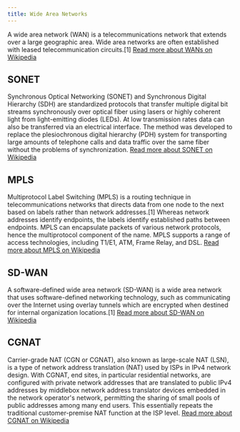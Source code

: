 ```yaml
---
title: Wide Area Networks
---
```

A wide area network (WAN) is a telecommunications network that extends over a 
large geographic area. Wide area networks are often established with leased 
telecommunication circuits.[1]
[Read more about WANs on Wikipedia](https://en.wikipedia.org/wiki/Wide_area_network)

## SONET
Synchronous Optical Networking (SONET) and Synchronous Digital Hierarchy (SDH) 
are standardized protocols that transfer multiple digital bit streams 
synchronously over optical fiber using lasers or highly coherent light from 
light-emitting diodes (LEDs). At low transmission rates data can also be 
transferred via an electrical interface. The method was developed to replace 
the plesiochronous digital hierarchy (PDH) system for transporting large 
amounts of telephone calls and data traffic over the same fiber without the 
problems of synchronization.
[Read more about SONET on Wikipedia](https://en.wikipedia.org/wiki/Synchronous_optical_networking)

## MPLS
Multiprotocol Label Switching (MPLS) is a routing technique in 
telecommunications networks that directs data from one node to the next based 
on labels rather than network addresses.[1] Whereas network addresses identify 
endpoints, the labels identify established paths between endpoints. MPLS can 
encapsulate packets of various network protocols, hence the multiprotocol 
component of the name. MPLS supports a range of access technologies, including 
T1/E1, ATM, Frame Relay, and DSL.
[Read more about MPLS on Wikipedia](https://en.wikipedia.org/wiki/Multiprotocol_Label_Switching)

## SD-WAN
A software-defined wide area network (SD-WAN) is a wide area network that uses 
software-defined networking technology, such as communicating over the Internet 
using overlay tunnels which are encrypted when destined for internal 
organization locations.[1]
[Read more about SD-WAN on Wikipedia](https://en.wikipedia.org/wiki/SD-WAN)

## CGNAT
Carrier-grade NAT (CGN or CGNAT), also known as large-scale NAT (LSN), is a 
type of network address translation (NAT) used by ISPs in IPv4 network design. 
With CGNAT, end sites, in particular residential networks, are configured with 
private network addresses that are translated to public IPv4 addresses by 
middlebox network address translator devices embedded in the network operator's 
network, permitting the sharing of small pools of public addresses among many 
end users. This essentially repeats the traditional customer-premise NAT 
function at the ISP level.
[Read more about CGNAT on Wikipedia](https://en.wikipedia.org/wiki/Carrier-grade_NAT)
